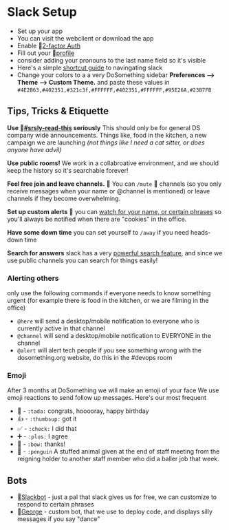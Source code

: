 # Slack Setup
- Set up your app 
 - You can visit the webclient or download the app
- Enable 🔐[2-factor Auth](https://slack.zendesk.com/hc/en-us/articles/204509068-Enabling-two-factor-authentication)
- Fill out your 🔐[profile](https://dosomething.slack.com/account/profile)
 - consider adding your pronouns to the last name field so it's visible
- Here's a simple [shortcut guide](https://get.slack.help/hc/en-us/articles/217626358-Cheat-sheet-for-basics-and-shortcuts) to navingating slack 
- Change your colors to a a very DoSomething sidebar **Preferences –> Theme –> Custom Theme.** and paste these values in
`#4E2B63,#402351,#321c3f,#FFFFFF,#402351,#FFFFFF,#95E26A,#23B7FB`
 

## Tips, Tricks & Etiquette 
**Use 🔐[#srsly-read-this](https://dosomething.slack.com/archives/srsly-read-this) seriously** This should only be for general DS company wide announcements. Things like, food in the kitchen, a new campaign we are launching *(not things like I need a cat sitter, or does anyone have advil)*
 
**Use public rooms!**  We work in a collabroative environment, and we should keep the history so it's searchable forever!

**Feel free join and leave channels.** 👋 You can `/mute` 🔕 channels (so you only receive messages when your name or @channel is mentioned) or leave channels if they become overwhelming.

**Set up custom alerts** 🔔 you can [watch for your name, or certain phrases](https://get.slack.help/hc/en-us/articles/201398467-Highlight-word-notifications) so you'll always be notified when there are "cookies" in the office. 

**Have some down time** you can set yourself to `/away` if you need heads-down time

**Search for answers** slack has a very [powerful search feature](https://get.slack.help/hc/en-us/articles/202528808-Searching-in-Slack), and since we use public channels you can search for things easily!

### Alerting others
only use the following commands if everyone needs to know something urgent (for example there is food in the kitchen, or we are filming in the office) 
- `@here` will send a desktop/mobile notification to everyone who is currently active in that channel
- `@channel` will send a desktop/mobile notification to EVERYONE in the channel
- `@alert` will alert tech people if you see something wrong with the dosomething.org website, do this in the #devops room

### Emoji 
After 3 months at DoSomething we will make an emoji of your face
We use emoji reactions to send follow up messages. Here's our most frequent 
- 🎉 - `:tada:` congrats, hooooray, happy birthday
- 👍 - `:thumbsup:` got it
- ✅ - `:check:` I did that 
- ➕ - `:plus:` I agree
- 🙇 - `:bow:` thanks!
- 🐧 - `:penguin` A stuffed animal given at the end of staff meeting from the reigning holder to another staff member who did a baller job that week.

## Bots 
- 🔐[Slackbot](https://dosomething.slack.com/customize/slackbot) - just a pal that slack gives us for free, we can customize to respond to certain phrases 
- 🔐[George](https://github.com/DoSomething/hubot-george) - custom bot, that we use to deploy code, and displays silly messages if you say "dance" 
